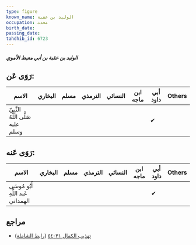 ```yaml
---
type: figure
known_name: الوليد بن عقبة
occupation: محدث
birth_date:
passing_date:
tahdhib_id: 6723
---
```

##### الوليد بن عقبة بن أبي معيط الأموي

## رَوَى عَن:
| الاسم                              | البخاري | مسلم | الترمذي | النسائي | ابن ماجه | أبي داود | Others |
| ---------------------------------- | ------- | ---- | ------- | ------- | -------- | -------- | ------ |
| النَّبِيّ صَلَّى اللَّهُ عليه وسلم |         |      |         |         |          | ✔        |        |
## رَوَى عَنه:
| الاسم                              | البخاري | مسلم | الترمذي | النسائي | ابن ماجه | أبي داود | Others |
| ---------------------------------- | ------- | ---- | ------- | ------- | -------- | -------- | ------ |
| أَبُو مُوسَى عَبد اللَّهِ الهمداني |         |      |         |         |          | ✔        |        |
## مراجع
- [تهذيب الكمال ٣١-٥٤](obsidian://open?vault=Tahdhib-al-Kamal&file=Figures/٦٧٢٣-الوليد%20بن%20عقبة%20بن%20أبي%20معيط%20الأموي) ([رابط الشاملة](https://shamela.ws/book/3722/16602))
